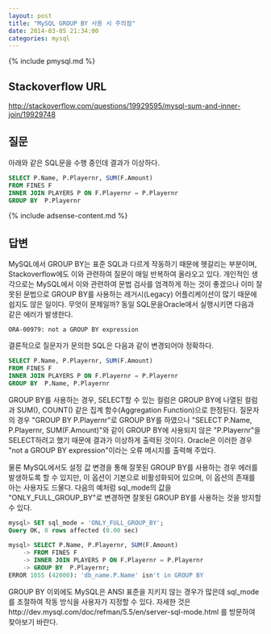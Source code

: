 ```yaml
---
layout: post
title: "MySQL GROUP BY 사용 시 주의점"
date: 2014-03-05 21:34:00
categories: mysql
---
```


{% include pmysql.md %}

## Stackoverflow URL

http://stackoverflow.com/questions/19929595/mysql-sum-and-inner-join/19929748

## 질문

아래와 같은 SQL문을 수행 중인데 결과가 이상하다.

```sql
SELECT P.Name, P.Playernr, SUM(F.Amount)
FROM FINES F
INNER JOIN PLAYERS P ON F.Playernr = P.Playernr
GROUP BY  P.Playernr
```

{% include adsense-content.md %}

## 답변

MySQL에서 GROUP BY는 표준 SQL과 다르게 작동하기 때문에 헷갈리는 부분이며, Stackoverflow에도 이와 관련하여 질문이 매일 반복하여 올라오고 있다. 개인적인 생각으로는 MySQL에서 이와 관련하여 문법 검사를 엄격하게 하는 것이 좋겠으나 이미 잘못된 문법으로 GROUP BY를 사용하는 레거시(Legacy) 어플리케이션이 많기 때문에 쉽지도 않은 일이다. 무엇이 문제일까? 동일 SQL문을Oracle에서 실행시키면 다음과 같은 에러가 발생한다.

    ORA-00979: not a GROUP BY expression

결론적으로 질문자가 문의한 SQL은 다음과 같이 변경되어야 정확하다.

```sql
SELECT P.Name, P.Playernr, SUM(F.Amount)
FROM FINES F
INNER JOIN PLAYERS P ON F.Playernr = P.Playernr
GROUP BY  P.Name, P.Playernr
```

GROUP BY를 사용하는 경우, SELECT할 수 있는 컬럼은 GROUP BY에 나열된 컬럼과 SUM(), COUNT() 같은 집계 함수(Aggregation Function)으로 한정된다. 질문자의 경우 "GROUP BY P.Playernr"로 GROUP BY를 하였으나 "SELECT P.Name, P.Playernr, SUM(F.Amount)"와 같이 GROUP BY에 사용되지 않은 "P.Playernr"을 SELECT하려고 했기 때문에 결과가 이상하게 출력된 것이다. Oracle은 이러한 경우 "not a GROUP BY expression"이라는 오류 메시지를 출력해 주었다.

물론 MySQL에서도 설정 값 변경을 통해 잘못된 GROUP BY를 사용하는 경우 에러를 발생하도록 할 수 있지만, 이 옵션이 기본으로 비활성화되어 있으며, 이 옵션의 존재를 아는 사용자도 드물다. 다음의 예처럼 sql_mode의 값을 "ONLY_FULL_GROUP_BY"로 변경하면 잘못된 GROUP BY를 사용하는 것을 방지할 수 있다.

```sql
mysql> SET sql_mode = 'ONLY_FULL_GROUP_BY';
Query OK, 0 rows affected (0.00 sec)
 
mysql> SELECT P.Name, P.Playernr, SUM(F.Amount)
    -> FROM FINES F
    -> INNER JOIN PLAYERS P ON F.Playernr = P.Playernr
    -> GROUP BY  P.Playernr;
ERROR 1055 (42000): 'db_name.P.Name' isn't in GROUP BY
```

GROUP BY 이외에도 MySQL은 ANSI 표준을 지키지 않는 경우가 많은데 sql_mode를 조절하여 작동 방식을 사용자가 지정할 수 있다. 자세한 것은http://dev.mysql.com/doc/refman/5.5/en/server-sql-mode.html 를 방문하여 찾아보기 바란다.

